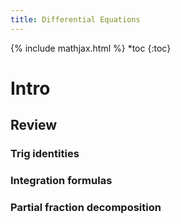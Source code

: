 ```yaml
---
title: Differential Equations
---
```


{% include mathjax.html %}
*toc
{:toc}

# Intro

## Review

### Trig identities

### Integration formulas

### Partial fraction decomposition
